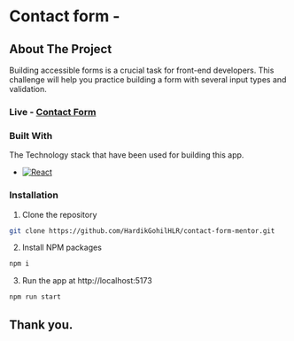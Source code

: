 # Contact form - 

<!-- ABOUT THE PROJECT -->
## About The Project

Building accessible forms is a crucial task for front-end developers. This challenge will help you practice building a form with several input types and validation.

### Live - **[Contact Form](https://contact-form-mentor.netlify.app/)**


### Built With
The Technology stack that have been used for building this app.

* [![React][React.js]][React-url]


### Installation

1.  Clone the repository
```sh
git clone https://github.com/HardikGohilHLR/contact-form-mentor.git
```
2. Install NPM packages
```sh
npm i
```
3. Run the app at http://localhost:5173
```sh
npm run start
```

[React.js]: https://img.shields.io/badge/React-20232A?style=for-the-badge&logo=react&logoColor=61DAFB
[React-url]: https://reactjs.org/

## Thank you.
